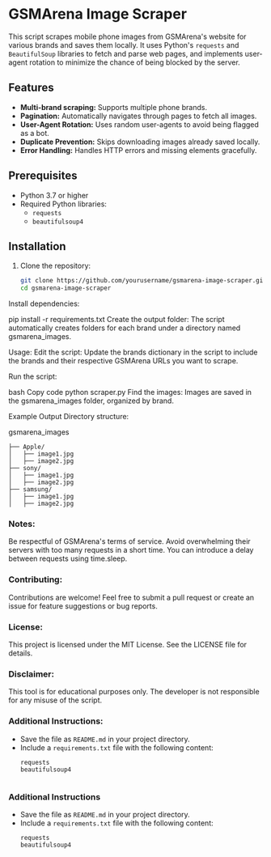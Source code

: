 # GSMArena Image Scraper

This script scrapes mobile phone images from GSMArena's website for various brands and saves them locally. It uses Python's `requests` and `BeautifulSoup` libraries to fetch and parse web pages, and implements user-agent rotation to minimize the chance of being blocked by the server.

## Features

- **Multi-brand scraping:** Supports multiple phone brands.
- **Pagination:** Automatically navigates through pages to fetch all images.
- **User-Agent Rotation:** Uses random user-agents to avoid being flagged as a bot.
- **Duplicate Prevention:** Skips downloading images already saved locally.
- **Error Handling:** Handles HTTP errors and missing elements gracefully.

## Prerequisites

- Python 3.7 or higher
- Required Python libraries:
  - `requests`
  - `beautifulsoup4`

## Installation

1. Clone the repository:
   ```bash
   git clone https://github.com/yourusername/gsmarena-image-scraper.git
   cd gsmarena-image-scraper
Install dependencies:

pip install -r requirements.txt
Create the output folder: The script automatically creates folders for each brand under a directory named gsmarena_images.

Usage:
Edit the script: Update the brands dictionary in the script to include the brands and their respective GSMArena URLs you want to scrape.

Run the script:

bash
Copy code
python scraper.py
Find the images: Images are saved in the gsmarena_images folder, organized by brand.

Example Output
Directory structure:

gsmarena_images

    ├── Apple/
    │   ├── image1.jpg
    │   ├── image2.jpg
    ├── sony/
    │   ├── image1.jpg
    │   ├── image2.jpg
    ├── samsung/
    │   ├── image1.jpg
    │   ├── image2.jpg
    
### Notes:
Be respectful of GSMArena's terms of service.
Avoid overwhelming their servers with too many requests in a short time. You can introduce a delay between requests using time.sleep.

### Contributing:
Contributions are welcome! Feel free to submit a pull request or create an issue for feature suggestions or bug reports.

### License:
This project is licensed under the MIT License. See the LICENSE file for details.

### Disclaimer:
This tool is for educational purposes only. The developer is not responsible for any misuse of the script.


### Additional Instructions:

- Save the file as `README.md` in your project directory.
- Include a `requirements.txt` file with the following content:
  ```plaintext
  requests
  beautifulsoup4


### Additional Instructions

- Save the file as `README.md` in your project directory.
- Include a `requirements.txt` file with the following content:
  ```plaintext
  requests
  beautifulsoup4
